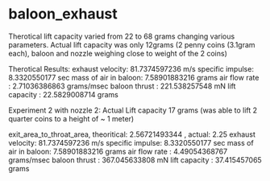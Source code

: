 # baloon_exhaust
Therotical lift capacity varied from 22 to 68 grams changing various parameters. 
Actual lift capacity was only 12grams 
    (2 penny coins (3.1gram each), baloon and nozzle weighing close to weight of the 2 coins)  

Therotical Results: 
exhaust velocity: 81.7374597236  m/s 
specific impulse: 8.3320550177  sec 
mass of air in baloon: 7.58901883216  grams 
air flow rate : 2.71036386863  grams/msec 
baloon thrust : 221.538257548  mN 
lift capacity : 22.5829008714  grams

Experiment 2 with nozzle 2:
Actual Lift capacity 17 grams (was able to lift 2 quarter coins to a height of ~ 1 meter)

exit_area_to_throat_area, theoritical: 2.56721493344 , actual: 2.25
exhaust velocity: 81.7374597236  m/s
specific impulse: 8.3320550177  sec
mass of air in baloon: 7.58901883216  grams
air flow rate : 4.49054368767  grams/msec
baloon thrust : 367.045633808  mN
lift capacity : 37.415457065  grams
